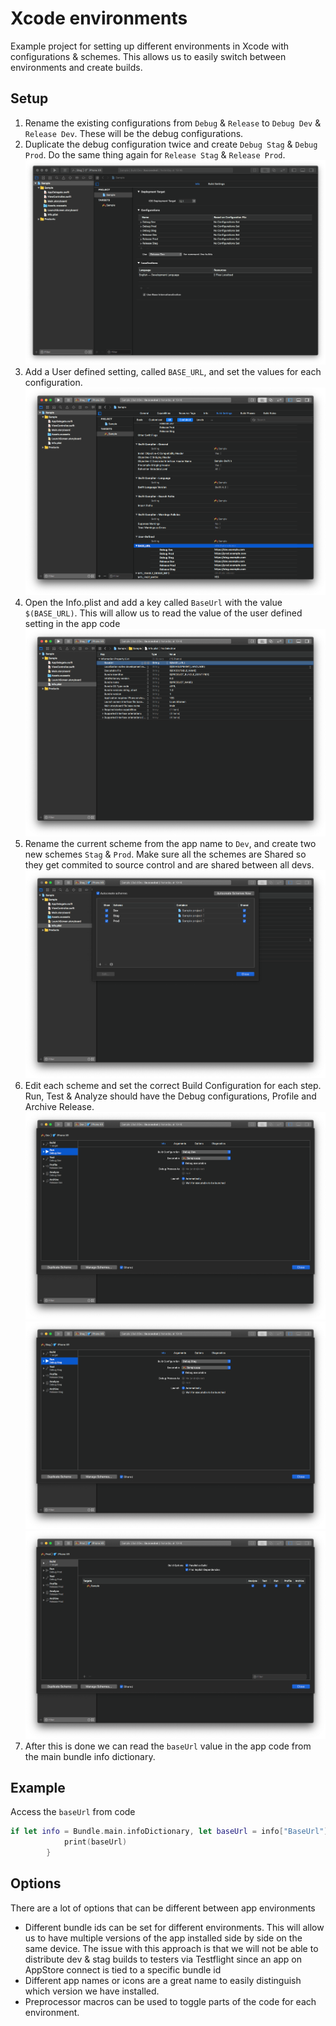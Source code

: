 # Xcode environments

Example project for setting up different environments in Xcode with configurations & schemes. This allows us to easily switch between environments and create builds.

## Setup

1. Rename the existing configurations from `Debug` & `Release` to `Debug Dev` & `Release Dev`. These will be the debug configurations.
2. Duplicate the debug configuration twice and create `Debug Stag` & `Debug Prod`. Do the same thing again for `Release Stag` & `Release Prod`.
   ![Configurations](https://raw.githubusercontent.com/AndrejKolar/XcodeEnvironments/master/Screens/1.png)
3. Add a User defined setting, called `BASE_URL`, and set the values for each configuration.
   ![User defined setting](https://raw.githubusercontent.com/AndrejKolar/XcodeEnvironments/master/Screens/2.png)
4. Open the Info.plist and add a key called `BaseUrl` with the value `$(BASE_URL)`. This will allow us to read the value of the user defined setting in the app code
   ![Info.plist](https://raw.githubusercontent.com/AndrejKolar/XcodeEnvironments/master/Screens/3.png)
5. Rename the current scheme from the app name to `Dev`, and create two new schemes `Stag` & `Prod`. Make sure all the schemes are Shared so they get commited to source control and are shared between all devs.
   ![Rename schemes](https://raw.githubusercontent.com/AndrejKolar/XcodeEnvironments/master/Screens/5.png)
6. Edit each scheme and set the correct Build Configuration for each step. Run, Test & Analyze should have the Debug configurations, Profile and Archive Release.
   ![Dev scheme](https://raw.githubusercontent.com/AndrejKolar/XcodeEnvironments/master/Screens/6.png)
   ![Stag scheme](https://raw.githubusercontent.com/AndrejKolar/XcodeEnvironments/master/Screens/7.png)
   ![Prod scheme](https://raw.githubusercontent.com/AndrejKolar/XcodeEnvironments/master/Screens/8.png)
7. After this is done we can read the `baseUrl` value in the app code from the main bundle info dictionary.

## Example

Access the `baseUrl` from code

```swift
if let info = Bundle.main.infoDictionary, let baseUrl = info["BaseUrl"] as? String {
            print(baseUrl)
        }
```

## Options

There are a lot of options that can be different between app environments

- Different bundle ids can be set for different environments. This will allow us to have multiple versions of the app installed side by side on the same device. The issue with this approach is that we will not be able to distribute dev & stag builds to testers via Testflight since an app on AppStore connect is tied to a specific bundle id
- Different app names or icons are a great name to easily distinguish which version we have installed.
- Preprocessor macros can be used to toggle parts of the code for each environment.
